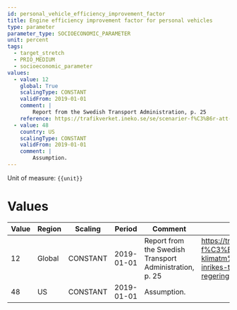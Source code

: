 ```yaml
---
id: personal_vehicle_efficiency_improvement_factor
title: Engine efficiency improvement factor for personal vehicles
type: parameter
parameter_type: SOCIOECONOMIC_PARAMETER
unit: percent
tags:
  - target_stretch
  - PRIO_MEDIUM
  - socioeconomic_parameter
values:
  - value: 12
    global: True
    scalingType: CONSTANT
    validFrom: 2019-01-01
    comment: |
        Report from the Swedish Transport Administration, p. 25
    reference: https://trafikverket.ineko.se/se/scenarier-f%C3%B6r-att-n%C3%A5-klimatm%C3%A5let-f%C3%B6r-inrikes-transporter-ett-regeringsuppdrag
  - value: 48
    country: US
    scalingType: CONSTANT
    validFrom: 2019-01-01
    comment: |
        Assumption.
---
```



Unit of measure: `{{unit}}`


# Values


| Value | Region | Scaling | Period | Comment | Reference |
|-------|--------|---------|--------|---------|-----------|
| 12 | Global | CONSTANT | 2019-01-01 | Report from the Swedish Transport Administration, p. 25 | https://trafikverket.ineko.se/se/scenarier-f%C3%B6r-att-n%C3%A5-klimatm%C3%A5let-f%C3%B6r-inrikes-transporter-ett-regeringsuppdrag |
| 48 | US | CONSTANT | 2019-01-01 | Assumption. |  |


